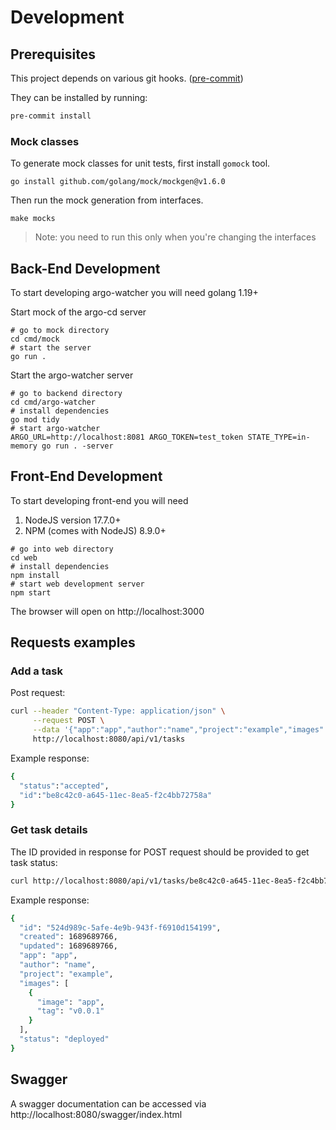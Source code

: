 # Development

## Prerequisites

This project depends on various git hooks. ([pre-commit](https://pre-commit.com))

They can be installed by running:

```bash
pre-commit install
```

### Mock classes

To generate mock classes for unit tests, first install `gomock` tool.

```shell
go install github.com/golang/mock/mockgen@v1.6.0
```

Then run the mock generation from interfaces.

```shell
make mocks
```

> Note: you need to run this only when you're changing the interfaces

## Back-End Development

To start developing argo-watcher you will need golang 1.19+

Start mock of the argo-cd server

```shell
# go to mock directory
cd cmd/mock
# start the server
go run .
```

Start the argo-watcher server

```shell
# go to backend directory
cd cmd/argo-watcher
# install dependencies
go mod tidy
# start argo-watcher
ARGO_URL=http://localhost:8081 ARGO_TOKEN=test_token STATE_TYPE=in-memory go run . -server
```

## Front-End Development

To start developing front-end you will need

1. NodeJS version 17.7.0+
2. NPM (comes with NodeJS) 8.9.0+

```shell
# go into web directory
cd web
# install dependencies
npm install
# start web development server
npm start
```

The browser will open on http://localhost:3000

## Requests examples

### Add a task

Post request:

```bash
curl --header "Content-Type: application/json" \
     --request POST \
     --data '{"app":"app","author":"name","project":"example","images":[{"image":"app", "tag":"v0.0.1"}]}' \
     http://localhost:8080/api/v1/tasks
```

Example response:

```bash
{
  "status":"accepted",
  "id":"be8c42c0-a645-11ec-8ea5-f2c4bb72758a"
}
```

### Get task details

The ID provided in response for POST request should be provided to get task status:

```bash
curl http://localhost:8080/api/v1/tasks/be8c42c0-a645-11ec-8ea5-f2c4bb72758a
```

Example response:

```bash
{
  "id": "524d989c-5afe-4e9b-943f-f6910d154199",
  "created": 1689689766,
  "updated": 1689689766,
  "app": "app",
  "author": "name",
  "project": "example",
  "images": [
    {
      "image": "app",
      "tag": "v0.0.1"
    }
  ],
  "status": "deployed"
}
```

## Swagger

A swagger documentation can be accessed via http://localhost:8080/swagger/index.html

